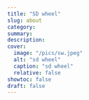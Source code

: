```yaml
---
title: "SD wheel"
slug: about
category:
summary:
description: 
cover:
  image: "/pics/sw.jpeg"
  alt: "sd wheel"
  caption: "sd wheel" 
  relative: false
showtoc: false
draft: false
---
```


